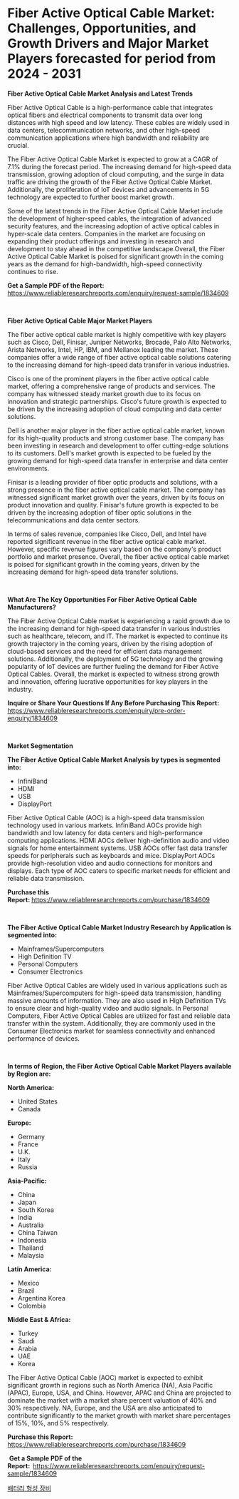<p><h1>Fiber Active Optical Cable Market: Challenges, Opportunities, and Growth Drivers and Major Market Players forecasted for period from 2024 - 2031</h1></p><p><strong>Fiber Active Optical Cable Market Analysis and Latest Trends</strong></p>
<p><p>Fiber Active Optical Cable is a high-performance cable that integrates optical fibers and electrical components to transmit data over long distances with high speed and low latency. These cables are widely used in data centers, telecommunication networks, and other high-speed communication applications where high bandwidth and reliability are crucial.</p><p>The Fiber Active Optical Cable Market is expected to grow at a CAGR of 7.1% during the forecast period. The increasing demand for high-speed data transmission, growing adoption of cloud computing, and the surge in data traffic are driving the growth of the Fiber Active Optical Cable Market. Additionally, the proliferation of IoT devices and advancements in 5G technology are expected to further boost market growth.</p><p>Some of the latest trends in the Fiber Active Optical Cable Market include the development of higher-speed cables, the integration of advanced security features, and the increasing adoption of active optical cables in hyper-scale data centers. Companies in the market are focusing on expanding their product offerings and investing in research and development to stay ahead in the competitive landscape.Overall, the Fiber Active Optical Cable Market is poised for significant growth in the coming years as the demand for high-bandwidth, high-speed connectivity continues to rise.</p></p>
<p><strong>Get a Sample PDF of the Report:&nbsp;</strong> <a href="https://www.reliableresearchreports.com/enquiry/request-sample/1834609">https://www.reliableresearchreports.com/enquiry/request-sample/1834609</a></p>
<p>&nbsp;</p>
<p><strong>Fiber Active Optical Cable Major Market Players</strong></p>
<p><p>The fiber active optical cable market is highly competitive with key players such as Cisco, Dell, Finisar, Juniper Networks, Brocade, Palo Alto Networks, Arista Networks, Intel, HP, IBM, and Mellanox leading the market. These companies offer a wide range of fiber active optical cable solutions catering to the increasing demand for high-speed data transfer in various industries.</p><p>Cisco is one of the prominent players in the fiber active optical cable market, offering a comprehensive range of products and services. The company has witnessed steady market growth due to its focus on innovation and strategic partnerships. Cisco's future growth is expected to be driven by the increasing adoption of cloud computing and data center solutions.</p><p>Dell is another major player in the fiber active optical cable market, known for its high-quality products and strong customer base. The company has been investing in research and development to offer cutting-edge solutions to its customers. Dell's market growth is expected to be fueled by the growing demand for high-speed data transfer in enterprise and data center environments.</p><p>Finisar is a leading provider of fiber optic products and solutions, with a strong presence in the fiber active optical cable market. The company has witnessed significant market growth over the years, driven by its focus on product innovation and quality. Finisar's future growth is expected to be driven by the increasing adoption of fiber optic solutions in the telecommunications and data center sectors.</p><p>In terms of sales revenue, companies like Cisco, Dell, and Intel have reported significant revenue in the fiber active optical cable market. However, specific revenue figures vary based on the company's product portfolio and market presence. Overall, the fiber active optical cable market is poised for significant growth in the coming years, driven by the increasing demand for high-speed data transfer solutions.</p></p>
<p>&nbsp;</p>
<p><strong>What Are The Key Opportunities For Fiber Active Optical Cable Manufacturers?</strong></p>
<p><p>The Fiber Active Optical Cable market is experiencing a rapid growth due to the increasing demand for high-speed data transfer in various industries such as healthcare, telecom, and IT. The market is expected to continue its growth trajectory in the coming years, driven by the rising adoption of cloud-based services and the need for efficient data management solutions. Additionally, the deployment of 5G technology and the growing popularity of IoT devices are further fueling the demand for Fiber Active Optical Cables. Overall, the market is expected to witness strong growth and innovation, offering lucrative opportunities for key players in the industry.</p></p>
<p><strong>Inquire or Share Your Questions If Any Before Purchasing This Report:</strong> <a href="https://www.reliableresearchreports.com/enquiry/pre-order-enquiry/1834609">https://www.reliableresearchreports.com/enquiry/pre-order-enquiry/1834609</a></p>
<p>&nbsp;</p>
<p><strong>Market Segmentation</strong></p>
<p><strong>The Fiber Active Optical Cable Market Analysis by types is segmented into:</strong></p>
<p><ul><li>InfiniBand</li><li>HDMI</li><li>USB</li><li>DisplayPort</li></ul></p>
<p><p>Fiber Active Optical Cable (AOC) is a high-speed data transmission technology used in various markets. InfiniBand AOCs provide high bandwidth and low latency for data centers and high-performance computing applications. HDMI AOCs deliver high-definition audio and video signals for home entertainment systems. USB AOCs offer fast data transfer speeds for peripherals such as keyboards and mice. DisplayPort AOCs provide high-resolution video and audio connections for monitors and displays. Each type of AOC caters to specific market needs for efficient and reliable data transmission.</p></p>
<p><strong>Purchase this Report:&nbsp;</strong><a href="https://www.reliableresearchreports.com/purchase/1834609">https://www.reliableresearchreports.com/purchase/1834609</a></p>
<p>&nbsp;</p>
<p><strong>The Fiber Active Optical Cable Market Industry Research by Application is segmented into:</strong></p>
<p><ul><li>Mainframes/Supercomputers</li><li>High Definition TV</li><li>Personal Computers</li><li>Consumer Electronics</li></ul></p>
<p><p>Fiber Active Optical Cables are widely used in various applications such as Mainframes/Supercomputers for high-speed data transmission, handling massive amounts of information. They are also used in High Definition TVs to ensure clear and high-quality video and audio signals. In Personal Computers, Fiber Active Optical Cables are utilized for fast and reliable data transfer within the system. Additionally, they are commonly used in the Consumer Electronics market for seamless connectivity and enhanced performance of devices.</p></p>
<p>&nbsp;</p>
<p><strong>In terms of Region, the Fiber Active Optical Cable Market Players available by Region are:</strong></p>
<p>
    <p> <strong> North America: </strong>
        <ul>
            <li>United States</li>
            <li>Canada</li>
        </ul>
        </p> 
    <p> <strong> Europe: </strong>
        <ul>
            <li>Germany</li>
            <li>France</li>
            <li>U.K.</li>
            <li>Italy</li>
            <li>Russia</li>
        </ul>
        </p> 
    <p> <strong> Asia-Pacific: </strong>
        <ul>
            <li>China</li>
            <li>Japan</li>
            <li>South Korea</li>
            <li>India</li>
            <li>Australia</li>
            <li>China Taiwan</li>
            <li>Indonesia</li>
            <li>Thailand</li>
            <li>Malaysia</li>
        </ul>
        </p> 
    <p> <strong> Latin America: </strong>
        <ul>
            <li>Mexico</li>
            <li>Brazil</li>
            <li>Argentina Korea</li>
            <li>Colombia</li>
        </ul>
        </p> 
    <p> <strong> Middle East & Africa: </strong>
        <ul>
            <li>Turkey</li>
            <li>Saudi</li>
            <li>Arabia</li>
            <li>UAE</li>
            <li>Korea</li>
        </ul>
    </p>
    </p>
<p><p>The Fiber Active Optical Cable (AOC) market is expected to exhibit significant growth in regions such as North America (NA), Asia Pacific (APAC), Europe, USA, and China. However, APAC and China are projected to dominate the market with a market share percent valuation of 40% and 30% respectively. NA, Europe, and the USA are also anticipated to contribute significantly to the market growth with market share percentages of 15%, 10%, and 5% respectively.</p></p>
<p><strong>Purchase this Report: </strong><a href="https://www.reliableresearchreports.com/purchase/1834609">https://www.reliableresearchreports.com/purchase/1834609</a></p>
<p>&nbsp;<strong>Get a Sample PDF of the Report:&nbsp;&nbsp;</strong><a href="https://www.reliableresearchreports.com/enquiry/request-sample/1834609">https://www.reliableresearchreports.com/enquiry/request-sample/1834609</a></p>
<p><strong></strong></p>
<p><p><a href="https://github.com/JackieFauhey9089475/Market-Research-Report-List-1/blob/main/225232112414.md">배터리 형성 장비</a></p></p>
